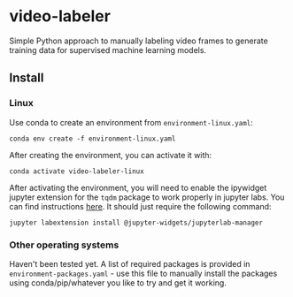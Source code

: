 # video-labeler
Simple Python approach to manually labeling video frames to generate training data for supervised machine learning models. 


## Install

### Linux
Use conda to create an environment from `environment-linux.yaml`:

`conda env create -f environment-linux.yaml`

After creating the environment, you can activate it with:

`conda activate video-labeler-linux`

After activating the environment, you will need to enable the ipywidget jupyter extension for the `tqdm` package to work properly in jupyter labs. You can find instructions [here](https://ipywidgets.readthedocs.io/en/stable/user_install.html#installing-the-jupyterlab-extension). It should just require the following command: 

`jupyter labextension install @jupyter-widgets/jupyterlab-manager`


### Other operating systems
Haven't been tested yet. A list of required packages is provided in `environment-packages.yaml` - use this file to manually install the packages using conda/pip/whatever you like to try and get it working. 

